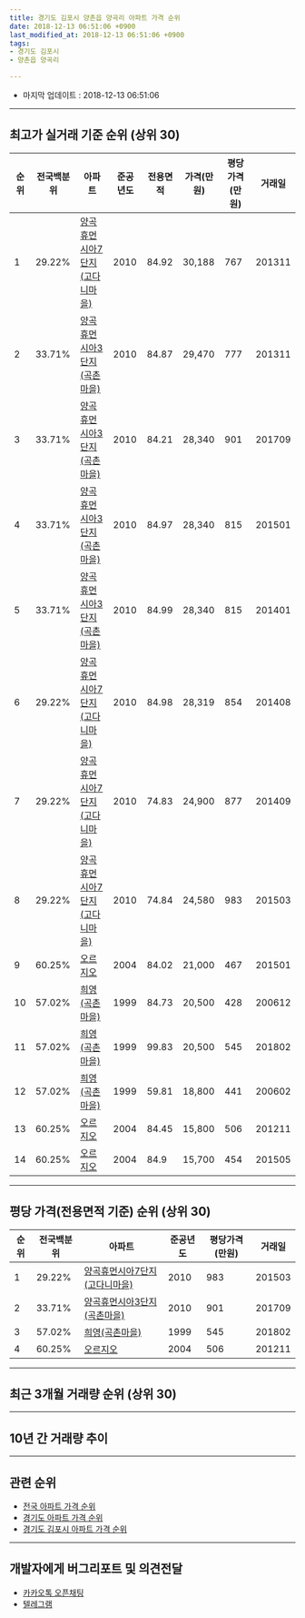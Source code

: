 ```yaml
---
title: 경기도 김포시 양촌읍 양곡리 아파트 가격 순위
date: 2018-12-13 06:51:06 +0900
last_modified_at: 2018-12-13 06:51:06 +0900
tags:
- 경기도 김포시
- 양촌읍 양곡리

---
```


* 마지막 업데이트 : 2018-12-13 06:51:06

---

## 최고가 실거래 기준 순위 (상위 30)


|순위|전국백분위|아파트|준공년도|전용면적|가격(만원)|평당가격(만원)|거래일|
|---|---|---|---|---|---|---|---|
|1|29.22%|[양곡휴먼시아7단지(고다니마을)](https://search.naver.com/search.naver?query=%EA%B2%BD%EA%B8%B0%EB%8F%84+%EA%B9%80%ED%8F%AC%EC%8B%9C+%EC%96%91%EC%B4%8C%EC%9D%8D+%EC%96%91%EA%B3%A1%EB%A6%AC+%EC%96%91%EA%B3%A1%ED%9C%B4%EB%A8%BC%EC%8B%9C%EC%95%847%EB%8B%A8%EC%A7%80%28%EA%B3%A0%EB%8B%A4%EB%8B%88%EB%A7%88%EC%9D%84%29)|2010|84.92|30,188|767|201311|
|2|33.71%|[양곡휴먼시아3단지(곡촌마을)](https://search.naver.com/search.naver?query=%EA%B2%BD%EA%B8%B0%EB%8F%84+%EA%B9%80%ED%8F%AC%EC%8B%9C+%EC%96%91%EC%B4%8C%EC%9D%8D+%EC%96%91%EA%B3%A1%EB%A6%AC+%EC%96%91%EA%B3%A1%ED%9C%B4%EB%A8%BC%EC%8B%9C%EC%95%843%EB%8B%A8%EC%A7%80%28%EA%B3%A1%EC%B4%8C%EB%A7%88%EC%9D%84%29)|2010|84.87|29,470|777|201311|
|3|33.71%|[양곡휴먼시아3단지(곡촌마을)](https://search.naver.com/search.naver?query=%EA%B2%BD%EA%B8%B0%EB%8F%84+%EA%B9%80%ED%8F%AC%EC%8B%9C+%EC%96%91%EC%B4%8C%EC%9D%8D+%EC%96%91%EA%B3%A1%EB%A6%AC+%EC%96%91%EA%B3%A1%ED%9C%B4%EB%A8%BC%EC%8B%9C%EC%95%843%EB%8B%A8%EC%A7%80%28%EA%B3%A1%EC%B4%8C%EB%A7%88%EC%9D%84%29)|2010|84.21|28,340|901|201709|
|4|33.71%|[양곡휴먼시아3단지(곡촌마을)](https://search.naver.com/search.naver?query=%EA%B2%BD%EA%B8%B0%EB%8F%84+%EA%B9%80%ED%8F%AC%EC%8B%9C+%EC%96%91%EC%B4%8C%EC%9D%8D+%EC%96%91%EA%B3%A1%EB%A6%AC+%EC%96%91%EA%B3%A1%ED%9C%B4%EB%A8%BC%EC%8B%9C%EC%95%843%EB%8B%A8%EC%A7%80%28%EA%B3%A1%EC%B4%8C%EB%A7%88%EC%9D%84%29)|2010|84.97|28,340|815|201501|
|5|33.71%|[양곡휴먼시아3단지(곡촌마을)](https://search.naver.com/search.naver?query=%EA%B2%BD%EA%B8%B0%EB%8F%84+%EA%B9%80%ED%8F%AC%EC%8B%9C+%EC%96%91%EC%B4%8C%EC%9D%8D+%EC%96%91%EA%B3%A1%EB%A6%AC+%EC%96%91%EA%B3%A1%ED%9C%B4%EB%A8%BC%EC%8B%9C%EC%95%843%EB%8B%A8%EC%A7%80%28%EA%B3%A1%EC%B4%8C%EB%A7%88%EC%9D%84%29)|2010|84.99|28,340|815|201401|
|6|29.22%|[양곡휴먼시아7단지(고다니마을)](https://search.naver.com/search.naver?query=%EA%B2%BD%EA%B8%B0%EB%8F%84+%EA%B9%80%ED%8F%AC%EC%8B%9C+%EC%96%91%EC%B4%8C%EC%9D%8D+%EC%96%91%EA%B3%A1%EB%A6%AC+%EC%96%91%EA%B3%A1%ED%9C%B4%EB%A8%BC%EC%8B%9C%EC%95%847%EB%8B%A8%EC%A7%80%28%EA%B3%A0%EB%8B%A4%EB%8B%88%EB%A7%88%EC%9D%84%29)|2010|84.98|28,319|854|201408|
|7|29.22%|[양곡휴먼시아7단지(고다니마을)](https://search.naver.com/search.naver?query=%EA%B2%BD%EA%B8%B0%EB%8F%84+%EA%B9%80%ED%8F%AC%EC%8B%9C+%EC%96%91%EC%B4%8C%EC%9D%8D+%EC%96%91%EA%B3%A1%EB%A6%AC+%EC%96%91%EA%B3%A1%ED%9C%B4%EB%A8%BC%EC%8B%9C%EC%95%847%EB%8B%A8%EC%A7%80%28%EA%B3%A0%EB%8B%A4%EB%8B%88%EB%A7%88%EC%9D%84%29)|2010|74.83|24,900|877|201409|
|8|29.22%|[양곡휴먼시아7단지(고다니마을)](https://search.naver.com/search.naver?query=%EA%B2%BD%EA%B8%B0%EB%8F%84+%EA%B9%80%ED%8F%AC%EC%8B%9C+%EC%96%91%EC%B4%8C%EC%9D%8D+%EC%96%91%EA%B3%A1%EB%A6%AC+%EC%96%91%EA%B3%A1%ED%9C%B4%EB%A8%BC%EC%8B%9C%EC%95%847%EB%8B%A8%EC%A7%80%28%EA%B3%A0%EB%8B%A4%EB%8B%88%EB%A7%88%EC%9D%84%29)|2010|74.84|24,580|983|201503|
|9|60.25%|[오르지오](https://search.naver.com/search.naver?query=%EA%B2%BD%EA%B8%B0%EB%8F%84+%EA%B9%80%ED%8F%AC%EC%8B%9C+%EC%96%91%EC%B4%8C%EC%9D%8D+%EC%96%91%EA%B3%A1%EB%A6%AC+%EC%98%A4%EB%A5%B4%EC%A7%80%EC%98%A4)|2004|84.02|21,000|467|201501|
|10|57.02%|[희영(곡촌마을)](https://search.naver.com/search.naver?query=%EA%B2%BD%EA%B8%B0%EB%8F%84+%EA%B9%80%ED%8F%AC%EC%8B%9C+%EC%96%91%EC%B4%8C%EC%9D%8D+%EC%96%91%EA%B3%A1%EB%A6%AC+%ED%9D%AC%EC%98%81%28%EA%B3%A1%EC%B4%8C%EB%A7%88%EC%9D%84%29)|1999|84.73|20,500|428|200612|
|11|57.02%|[희영(곡촌마을)](https://search.naver.com/search.naver?query=%EA%B2%BD%EA%B8%B0%EB%8F%84+%EA%B9%80%ED%8F%AC%EC%8B%9C+%EC%96%91%EC%B4%8C%EC%9D%8D+%EC%96%91%EA%B3%A1%EB%A6%AC+%ED%9D%AC%EC%98%81%28%EA%B3%A1%EC%B4%8C%EB%A7%88%EC%9D%84%29)|1999|99.83|20,500|545|201802|
|12|57.02%|[희영(곡촌마을)](https://search.naver.com/search.naver?query=%EA%B2%BD%EA%B8%B0%EB%8F%84+%EA%B9%80%ED%8F%AC%EC%8B%9C+%EC%96%91%EC%B4%8C%EC%9D%8D+%EC%96%91%EA%B3%A1%EB%A6%AC+%ED%9D%AC%EC%98%81%28%EA%B3%A1%EC%B4%8C%EB%A7%88%EC%9D%84%29)|1999|59.81|18,800|441|200602|
|13|60.25%|[오르지오](https://search.naver.com/search.naver?query=%EA%B2%BD%EA%B8%B0%EB%8F%84+%EA%B9%80%ED%8F%AC%EC%8B%9C+%EC%96%91%EC%B4%8C%EC%9D%8D+%EC%96%91%EA%B3%A1%EB%A6%AC+%EC%98%A4%EB%A5%B4%EC%A7%80%EC%98%A4)|2004|84.45|15,800|506|201211|
|14|60.25%|[오르지오](https://search.naver.com/search.naver?query=%EA%B2%BD%EA%B8%B0%EB%8F%84+%EA%B9%80%ED%8F%AC%EC%8B%9C+%EC%96%91%EC%B4%8C%EC%9D%8D+%EC%96%91%EA%B3%A1%EB%A6%AC+%EC%98%A4%EB%A5%B4%EC%A7%80%EC%98%A4)|2004|84.9|15,700|454|201505|


---

## 평당 가격(전용면적 기준) 순위 (상위 30)


|순위|전국백분위|아파트|준공년도|평당가격(만원)|거래일|
|---|---|---|---|---|---|
|1|29.22%|[양곡휴먼시아7단지(고다니마을)](https://search.naver.com/search.naver?query=%EA%B2%BD%EA%B8%B0%EB%8F%84+%EA%B9%80%ED%8F%AC%EC%8B%9C+%EC%96%91%EC%B4%8C%EC%9D%8D+%EC%96%91%EA%B3%A1%EB%A6%AC+%EC%96%91%EA%B3%A1%ED%9C%B4%EB%A8%BC%EC%8B%9C%EC%95%847%EB%8B%A8%EC%A7%80%28%EA%B3%A0%EB%8B%A4%EB%8B%88%EB%A7%88%EC%9D%84%29)|2010|983|201503|
|2|33.71%|[양곡휴먼시아3단지(곡촌마을)](https://search.naver.com/search.naver?query=%EA%B2%BD%EA%B8%B0%EB%8F%84+%EA%B9%80%ED%8F%AC%EC%8B%9C+%EC%96%91%EC%B4%8C%EC%9D%8D+%EC%96%91%EA%B3%A1%EB%A6%AC+%EC%96%91%EA%B3%A1%ED%9C%B4%EB%A8%BC%EC%8B%9C%EC%95%843%EB%8B%A8%EC%A7%80%28%EA%B3%A1%EC%B4%8C%EB%A7%88%EC%9D%84%29)|2010|901|201709|
|3|57.02%|[희영(곡촌마을)](https://search.naver.com/search.naver?query=%EA%B2%BD%EA%B8%B0%EB%8F%84+%EA%B9%80%ED%8F%AC%EC%8B%9C+%EC%96%91%EC%B4%8C%EC%9D%8D+%EC%96%91%EA%B3%A1%EB%A6%AC+%ED%9D%AC%EC%98%81%28%EA%B3%A1%EC%B4%8C%EB%A7%88%EC%9D%84%29)|1999|545|201802|
|4|60.25%|[오르지오](https://search.naver.com/search.naver?query=%EA%B2%BD%EA%B8%B0%EB%8F%84+%EA%B9%80%ED%8F%AC%EC%8B%9C+%EC%96%91%EC%B4%8C%EC%9D%8D+%EC%96%91%EA%B3%A1%EB%A6%AC+%EC%98%A4%EB%A5%B4%EC%A7%80%EC%98%A4)|2004|506|201211|


---

## 최근 3개월 거래량 순위 (상위 30)


<div style="width:100%;">
    <canvas id="deal_count_ranking" height="250"></canvas>
</div>


<script>
new Chart(document.getElementById("deal_count_ranking"), {
    type: 'horizontalBar',
    data: {
        labels: ['양곡휴먼시아3단지(곡촌마을)', '양곡휴먼시아7단지(고다니마을)', '희영(곡촌마을)'],
        datasets: [{
            label: '실거래 수',
            data: [6, 5, 2],
            borderColor: "rgba(255, 0, 128, 1)",
            backgroundColor: "rgba(255, 0, 128, 0.5)",
            fill: false,
        }]
    },
    options: {
        responsive: true,
        title: {
            display: true,
            text: '최근 3개월 거래량 순위'
        },
        tooltips: {
            mode: 'index',
            intersect: false,
            callbacks: {
                title: function(tooltipItems, data) {
                    return "실거래 수:";
                },
                label: function(tooltipItem, data) {
                    return data.labels[tooltipItem.index] + ": " + tooltipItem.xLabel;
                }
            }
        },
        hover: {
            mode: 'nearest',
            intersect: true
        },
        scales: {
            xAxes: [{
                display: true,
                scaleLabel: {
                    display: true,
                    labelString: '실거래 수'
                },
                ticks: {
                    suggestedMin: 0,
                }
            }],
            yAxes: [{
                display: true,
                ticks: {
                    autoSkip: false,
                    callback: function(value, index, values) {
                        if (value.length > 15)
                            return value.substr(0, 13) + "...";
                        else
                            return value;
                    }
                },
                scaleLabel: {
                    display: false,
                }
            }]
        }
    }
});

</script>


---

## 10년 간 거래량 추이


<div style="width:100%;">
    <canvas id="deal_progress" height="250"></canvas>
</div>

<script>
new Chart(document.getElementById("deal_progress"), {
    type: 'line',
    data: {
        labels: ['200812','200901','200902','200903','200904','200905','200906','200907','200908','200909','200910','200911','200912','201001','201002','201003','201004','201005','201006','201007','201008','201009','201010','201011','201012','201101','201102','201103','201104','201105','201106','201107','201108','201109','201110','201111','201112','201201','201202','201203','201204','201205','201206','201207','201208','201209','201210','201211','201212','201301','201302','201303','201304','201305','201306','201307','201308','201309','201310','201311','201312','201401','201402','201403','201404','201405','201406','201407','201408','201409','201410','201411','201412','201501','201502','201503','201504','201505','201506','201507','201508','201509','201510','201511','201512','201601','201602','201603','201604','201605','201606','201607','201608','201609','201610','201611','201612','201701','201702','201703','201704','201705','201706','201707','201708','201709','201710','201711','201712','201801','201802','201803','201804','201805','201806','201807','201808','201809','201810','201811','201812'],
        datasets: [{
            label: '실거래 수',
            pointRadius: 1,
            data: [0, 1, 5, 1, 1, 2, 0, 1, 0, 2, 2, 0, 0, 2, 1, 0, 0, 0, 0, 2, 1, 4, 7, 6, 7, 3, 3, 5, 3, 2, 1, 2, 1, 1, 0, 3, 1, 2, 2, 3, 5, 2, 5, 2, 0, 4, 4, 5, 3, 1, 4, 1, 0, 6, 2, 2, 3, 3, 3, 5, 6, 1, 3, 4, 5, 3, 5, 2, 5, 3, 9, 2, 2, 7, 5, 16, 15, 11, 7, 10, 10, 16, 25, 20, 8, 9, 8, 7, 6, 8, 9, 8, 9, 4, 6, 6, 7, 5, 3, 5, 3, 7, 10, 5, 13, 5, 6, 6, 4, 2, 6, 4, 7, 1, 2, 4, 4, 10, 10, 3, 0],
            borderColor: "rgba(255, 201, 14, 1)",
            backgroundColor: "rgba(255, 201, 14, 0.5)",
            fill: true,
        }]
    },
    options: {
        responsive: true,
        title: {
            display: true,
            text: '10년간 거래량 추이'
        },
        tooltips: {
            mode: 'index',
            intersect: false,
        },
        hover: {
            mode: 'nearest',
            intersect: true
        },
        scales: {
            xAxes: [{
                display: true,
                scaleLabel: {
                    display: true,
                    labelString: '년/월'
                }
            }],
            yAxes: [{
                display: true,
                ticks: {
                    suggestedMin: 0,
                },
                scaleLabel: {
                    display: true,
                    labelString: '실거래 수'
                }
            }]
        }
    }
});

</script>


---

## 관련 순위

- [전국 아파트 가격 순위](https://inasie.github.io/apt-ranking/전국)
- [경기도 아파트 가격 순위](https://inasie.github.io/apt-ranking/경기도)
- [경기도 김포시 아파트 가격 순위](https://inasie.github.io/apt-ranking/경기도-김포시)


---

## 개발자에게 버그리포트 및 의견전달

- [카카오톡 오픈채팅](https://open.kakao.com/o/gLJUAP4)
- [텔레그램](https://t.me/inasie)

